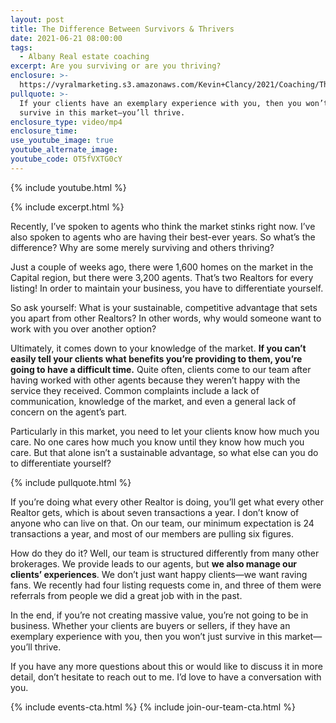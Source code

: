 ```yaml
---
layout: post
title: The Difference Between Survivors & Thrivers
date: 2021-06-21 08:00:00
tags:
  - Albany Real estate coaching
excerpt: Are you surviving or are you thriving?
enclosure: >-
  https://vyralmarketing.s3.amazonaws.com/Kevin+Clancy/2021/Coaching/The+Difference+Between+Survivors+%26+Thrivers.mp4
pullquote: >-
  If your clients have an exemplary experience with you, then you won’t just
  survive in this market—you’ll thrive.
enclosure_type: video/mp4
enclosure_time:
use_youtube_image: true
youtube_alternate_image:
youtube_code: OT5fVXTG0cY
---
```

{% include youtube.html %}

{% include excerpt.html %}

Recently, I’ve spoken to agents who think the market stinks right now. I’ve also spoken to agents who are having their best-ever years. So what’s the difference? Why are some merely surviving and others thriving?

Just a couple of weeks ago, there were 1,600 homes on the market in the Capital region, but there were 3,200 agents. That’s two Realtors for every listing\! In order to maintain your business, you have to differentiate yourself.

So ask yourself: What is your sustainable, competitive advantage that sets you apart from other Realtors? In other words, why would someone want to work with you over another option?

Ultimately, it comes down to your knowledge of the market. **If you can’t easily tell your clients what benefits you’re providing to them, you’re going to have a difficult time.** Quite often, clients come to our team after having worked with other agents because they weren’t happy with the service they received. Common complaints include a lack of communication, knowledge of the market, and even a general lack of concern on the agent’s part.

Particularly in this market, you need to let your clients know how much you care. No one cares how much you know until they know how much you care. But that alone isn’t a sustainable advantage, so what else can you do to differentiate yourself?

{% include pullquote.html %}

If you’re doing what every other Realtor is doing, you’ll get what every other Realtor gets, which is about seven transactions a year. I don’t know of anyone who can live on that. On our team, our minimum expectation is 24 transactions a year, and most of our members are pulling six figures.

How do they do it? Well, our team is structured differently from many other brokerages. We provide leads to our agents, but **we also manage our clients’ experiences**. We don’t just want happy clients—we want raving fans. We recently had four listing requests come in, and three of them were referrals from people we did a great job with in the past.

In the end, if you’re not creating massive value, you’re not going to be in business. Whether your clients are buyers or sellers, if they have an exemplary experience with you, then you won’t just survive in this market—you’ll thrive.

If you have any more questions about this or would like to discuss it in more detail, don’t hesitate to reach out to me. I’d love to have a conversation with you.

{% include events-cta.html %} {% include join-our-team-cta.html %}
